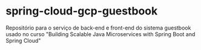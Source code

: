 # spring-cloud-gcp-guestbook

Repositório para o serviço de back-end e front-end do sistema guestbook usado no curso "Building Scalable Java Microservices with Spring Boot and Spring Cloud"
